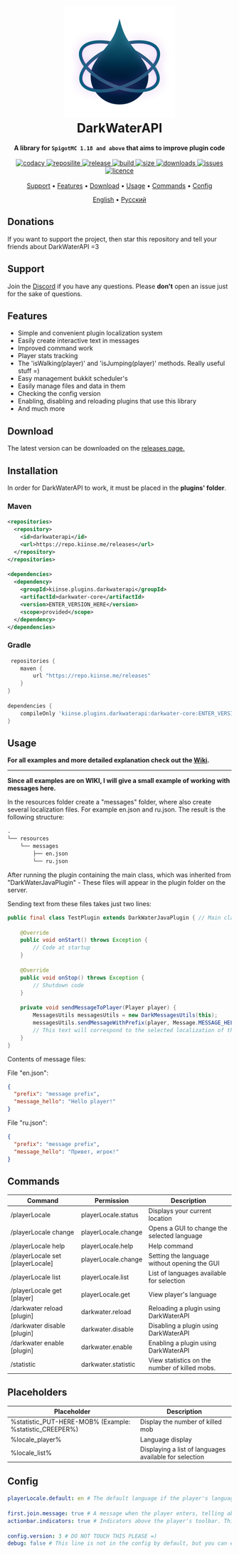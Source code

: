 <h1 align="center">
  <img width=250 height=250 src="https://raw.githubusercontent.com/kiinse/DarkWaterAPI/master/.github/img/logo.png"  alt=""/>
  <br>DarkWaterAPI<br>
</h1>

<p align="center">
  <b>A library for <code>SpigotMC 1.18 and above</code> that aims to improve plugin code</b><br><br>

  <a href="https://app.codacy.com/gh/kiinse/DarkWaterAPI/dashboard">
    <img src="https://app.codacy.com/project/badge/Grade/04669f7c982b4ec8ba4783493dfb1ca9" alt="codacy"/>
  </a>

  <a href="https://repo.kiinse.me/#/releases/kiinse/plugins/darkwaterapi">
    <img src="https://repo.kiinse.me/api/badge/latest/releases/kiinse/plugins/darkwaterapi/DarkWaterAPI?color=40c14a&name=Reposilite&prefix=v" alt="reposilite"/>
  </a>
  <a href="https://github.com/kiinse/DarkWaterAPI/releases">
    <img src="https://img.shields.io/github/v/release/kiinse/DarkWaterAPI?include_prereleases&style=flat-square" alt="release">
  </a>
  <a href="https://github.com/kiinse/DarkWaterAPI/actions/workflows/gradle-package.yml">
    <img src="https://img.shields.io/github/workflow/status/kiinse/DarkWaterAPI/Create%20packages%20with%20Gradle?style=flat-square" alt="build"> 
  </a>
  <a href="https://github.com/kiinse/DarkWaterAPI">
    <img src="https://img.shields.io/github/repo-size/kiinse/DarkWaterAPI?style=flat-square" alt="size"> 
  </a>
  <a href="https://github.com/kiinse/DarkWaterAPI/releases">
    <img src="https://img.shields.io/github/downloads/kiinse/DarkWaterAPI/total?style=flat-square" alt="downloads"> 
  </a>
  <a href="https://github.com/kiinse/DarkWaterAPI/issues">
    <img src="https://img.shields.io/github/issues/kiinse/DarkWaterAPI?style=flat-square" alt="issues"> 
  </a>
  <a href="https://github.com/kiinse/DarkWaterAPI/blob/master/LICENSE">
    <img src="https://img.shields.io/github/license/kiinse/DarkWaterAPI?style=flat-square" alt="licence"> 
  </a><br><br>
  <a href="#support">Support</a> •
  <a href="#features">Features</a> •
  <a href="#download">Download</a> •
  <a href="#usage">Usage</a> •
  <a href="#commands">Commands</a> •
  <a href="#config">Config</a>
</p>
<p align="center">
  <ins>English</ins> • <a href="https://github.com/kiinse/DarkWaterAPI/blob/master/.github/Rus-README.md">Русский</a>
</p>

## Donations

If you want to support the project, then
star this repository and tell your friends about DarkWaterAPI =3

## Support

Join the [Discord](https://discord.gg/ec7y5NY82b) if you have any questions.
Please **don't** open an issue just for the sake of questions.

## Features

- Simple and convenient plugin localization system
- Easily create interactive text in messages
- Improved command work
- Player stats tracking
- The 'isWalking(player)' and 'isJumping(player)' methods. Really useful stuff =)
- Easy management bukkit scheduler's
- Easily manage files and data in them
- Checking the config version
- Enabling, disabling and reloading plugins that use this library
- And much more

## Download

The latest version can be downloaded on the <a href="https://github.com/kiinse/DarkWaterAPI/releases">releases
page.</a><br>

## Installation

In order for DarkWaterAPI to work, it must be placed in the **plugins' folder**.

### Maven

```xml
<repositories>
  <repository>
    <id>darkwaterapi</id>
    <url>https://repo.kiinse.me/releases</url>
  </repository>
</repositories>

<dependencies>
  <dependency>
    <groupId>kiinse.plugins.darkwaterapi</groupId>
    <artifactId>darkwater-core</artifactId>
    <version>ENTER_VERSION_HERE</version>
    <scope>provided</scope>
  </dependency>
</dependencies>
```

### Gradle

```groovy
 repositories {
    maven {
        url "https://repo.kiinse.me/releases"
    }
}

dependencies {
    compileOnly 'kiinse.plugins.darkwaterapi:darkwater-core:ENTER_VERSION_HERE'
}
```

## Usage

<b>For all examples and more detailed explanation check out the [Wiki](https://github.com/kiinse/DarkWaterAPI/wiki).</b>

----

<b>Since all examples are on WIKI, I will give a small example of working with messages here.</b>

In the resources folder create a "messages" folder, where also create several localization files. For example en.json
and ru.json. The result is the following structure:

```txt
.
└── resources
    └── messages
        ├── en.json
        └── ru.json
```

After running the plugin containing the main class, which was inherited from "DarkWaterJavaPlugin" - These files will
appear in the plugin folder on the server.

Sending text from these files takes just two lines:

```java
public final class TestPlugin extends DarkWaterJavaPlugin { // Main class

    @Override
    public void onStart() throws Exception {
        // Code at startup
    }

    @Override
    public void onStop() throws Exception {
        // Shutdown code
    }

    private void sendMessageToPlayer(Player player) {
        MessagesUtils messagesUtils = new DarkMessagesUtils(this);
        messagesUtils.sendMessageWithPrefix(player, Message.MESSAGE_HELLO); // We send to player the message "message_hello" from the json file.
        // This text will correspond to the selected localization of the player.
    }
}

```

Contents of message files:

File "en.json":

```json
{
  "prefix": "message prefix",
  "message_hello": "Hello player!"
}
```

File "ru.json":

```json
{
  "prefix": "message prefix",
  "message_hello": "Привет, игрок!"
}
```

## Commands

| Command                     | Permission          | Description                                   |
|-----------------------------|---------------------|-----------------------------------------------|
| /playerLocale                     | playerLocale.status       | Displays your current location                |
| /playerLocale change              | playerLocale.change       | Opens a GUI to change the selected language   |
| /playerLocale help                | playerLocale.help         | Help command                                  |
| /playerLocale set [playerLocale]        | playerLocale.change       | Setting the language without opening the GUI  |
| /playerLocale list                | playerLocale.list         | List of languages available for selection     |
| /playerLocale get [player]        | playerLocale.get          | View player's language                        |
| /darkwater reload [plugin]  | darkwater.reload    | Reloading a plugin using DarkWaterAPI         |
| /darkwater disable [plugin] | darkwater.disable   | Disabling a plugin using DarkWaterAPI         |
| /darkwater enable [plugin]  | darkwater.enable    | Enabling a plugin using DarkWaterAPI          |
| /statistic                  | darkwater.statistic | View statistics on the number of killed mobs. |

## Placeholders

| Placeholder                                             | Description                                            |
|---------------------------------------------------------|--------------------------------------------------------|
| %statistic_PUT-HERE-MOB% (Example: %statistic_CREEPER%) | Display the number of killed mob                       |
| %locale_player%                                         | Language display                                       |
| %locale_list%                                           | Displaying a list of languages available for selection |

## Config

```yaml
playerLocale.default: en # The default language if the player's language is not available on the server, or it has not been defined

first.join.message: true # A message when the player enters, telling about the definition of the player's language and the possibility of changing this language.
actionbar.indicators: true # Indicators above the player's toolbar. This function is needed for some plugins that use DarkWaterAPI. Requires PlaceHolderAPI to work.

config.version: 3 # DO NOT TOUCH THIS PLEASE =)
debug: false # This line is not in the config by default, but you can enter it in the DarkWaterAPI config to display config logs in the server console.
```
